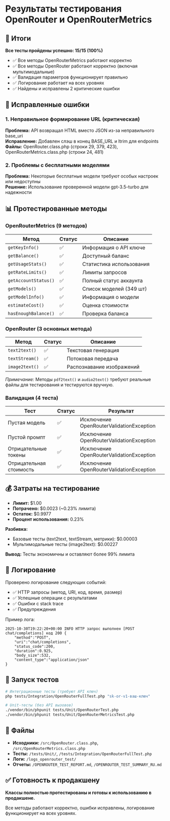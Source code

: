 # Результаты тестирования OpenRouter и OpenRouterMetrics

## 🎉 Итоги

**Все тесты пройдены успешно: 15/15 (100%)**

- ✅ Все методы OpenRouterMetrics работают корректно
- ✅ Все методы OpenRouter работают корректно (включая мультимодальные)
- ✅ Валидация параметров функционирует правильно
- ✅ Логирование работает на всех уровнях
- ✅ Найдены и исправлены 2 критические ошибки

## 🐛 Исправленные ошибки

### 1. Неправильное формирование URL (критическая)
**Проблема:** API возвращал HTML вместо JSON из-за неправильного base_uri  
**Исправление:** Добавлен слэш в конец BASE_URL и ltrim для endpoints  
**Файлы:** OpenRouter.class.php (строки 29, 379, 423), OpenRouterMetrics.class.php (строки 24, 481)

### 2. Проблемы с бесплатными моделями
**Проблема:** Некоторые бесплатные модели требуют особых настроек или недоступны  
**Решение:** Использование проверенной модели gpt-3.5-turbo для надежности

## 📊 Протестированные методы

### OpenRouterMetrics (9 методов)
| Метод | Статус | Описание |
|-------|--------|----------|
| `getKeyInfo()` | ✅ | Информация о API ключе |
| `getBalance()` | ✅ | Доступный баланс |
| `getUsageStats()` | ✅ | Статистика использования |
| `getRateLimits()` | ✅ | Лимиты запросов |
| `getAccountStatus()` | ✅ | Полный статус аккаунта |
| `getModels()` | ✅ | Список моделей (349 шт) |
| `getModelInfo()` | ✅ | Информация о модели |
| `estimateCost()` | ✅ | Оценка стоимости |
| `hasEnoughBalance()` | ✅ | Проверка баланса |

### OpenRouter (3 основных метода)
| Метод | Статус | Описание |
|-------|--------|----------|
| `text2text()` | ✅ | Текстовая генерация |
| `textStream()` | ✅ | Потоковая передача |
| `image2text()` | ✅ | Распознавание изображений |

*Примечание:* Методы `pdf2text()` и `audio2text()` требуют реальные файлы для тестирования и тестируются вручную.

### Валидация (4 теста)
| Тест | Статус | Результат |
|------|--------|-----------|
| Пустая модель | ✅ | Исключение OpenRouterValidationException |
| Пустой промпт | ✅ | Исключение OpenRouterValidationException |
| Отрицательные токены | ✅ | Исключение OpenRouterValidationException |
| Отрицательная стоимость | ✅ | Исключение OpenRouterValidationException |

## 💰 Затраты на тестирование

- **Лимит:** $1.00
- **Потрачено:** $0.0023 (~0.23% лимита)
- **Остаток:** $0.9977
- **Процент использования:** 0.23%

**Разбивка:**
- Базовые тесты (text2text, textStream, метрики): $0.00003
- Мультимодальные тесты (image2text): $0.00227

**Вывод:** Тесты экономичны и оставляют более 99% лимита

## 📝 Логирование

Проверено логирование следующих событий:
- ✅ HTTP запросы (метод, URI, код, время, размер)
- ✅ Успешные операции с результатами
- ✅ Ошибки с stack trace
- ✅ Предупреждения

Пример лога:
```
2025-10-30T19:22:20+00:00 INFO HTTP запрос выполнен [POST chat/completions] код 200 {
    "method":"POST",
    "uri":"chat/completions",
    "status_code":200,
    "duration":0.925,
    "body_size":532,
    "content_type":"application/json"
}
```

## 🚀 Запуск тестов

```bash
# Интеграционные тесты (требуют API ключ)
php tests/Integration/OpenRouterFullTest.php "sk-or-v1-ваш-ключ"

# Unit-тесты (без API вызовов)
./vendor/bin/phpunit tests/Unit/OpenRouterTest.php
./vendor/bin/phpunit tests/Unit/OpenRouterMetricsTest.php
```

## 📁 Файлы

- **Исходники:** `/src/OpenRouter.class.php`, `/src/OpenRouterMetrics.class.php`
- **Тесты:** `/tests/Unit/`, `/tests/Integration/OpenRouterFullTest.php`
- **Логи:** `/logs_openrouter_test/`
- **Отчеты:** `/OPENROUTER_TEST_REPORT.md`, `/OPENROUTER_TEST_SUMMARY_RU.md`

## ✅ Готовность к продакшену

**Классы полностью протестированы и готовы к использованию в продакшене.**

Все методы работают корректно, ошибки исправлены, логирование функционирует на всех уровнях.
